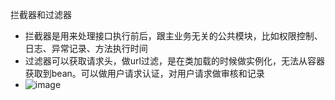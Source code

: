 拦截器和过滤器
- 拦截器是用来处理接口执行前后，跟主业务无关的公共模块，比如权限控制、日志、异常记录、方法执行时间
- 过滤器可以获取请求头，做url过滤，是在类加载的时候做实例化，无法从容器获取到bean。可以做用户请求认证，对用户请求做审核和记录
- ![image](https://github.com/TT-HR/java-docs/assets/35480824/4bb1746e-5f4e-4644-95d7-a79ada178186)
